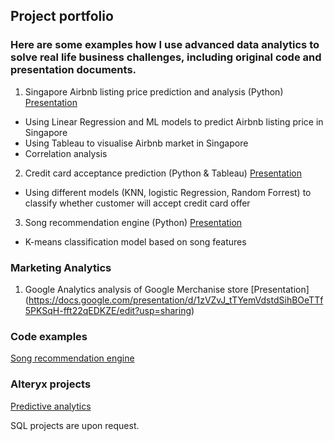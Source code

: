 ## Project portfolio

### Here are some examples how I use advanced data analytics to solve real life business challenges, including original code and presentation documents.

1. Singapore Airbnb listing price prediction and analysis (Python) [Presentation](https://docs.google.com/presentation/d/13tS5w-E7sYFDI2fYkxb6K-1CIRW30yaJ2GZIGm4ev5E/edit#slide=id.gaec0134871_0_224)
- Using Linear Regression and ML models to predict Airbnb listing price in Singapore 
- Using Tableau to visualise Airbnb market in Singapore
- Correlation analysis

2. Credit card acceptance prediction (Python & Tableau) 
[Presentation](https://docs.google.com/presentation/d/1THirtKhxeS1ZpheJsFknsSMIPiUilJTBGUl5iTFwHT8/edit?usp=sharing)
-  Using different models (KNN, logistic Regression, Random Forrest) to classify whether customer will accept credit card offer

3. Song recommendation engine (Python) [Presentation](https://docs.google.com/presentation/d/1zkcePs-4KMjCNU2PdhLJ9wkzgNFnwZs6eB7bdvgx0Fk/edit?usp=sharing)
- K-means classification model based on song features

### Marketing Analytics
1. Google Analytics analysis of Google Merchanise store [Presentation] (https://docs.google.com/presentation/d/1zVZvJ_tTYemVdstdSihBOeTTf5PKSqH-fft22qEDKZE/edit?usp=sharing)


### Code examples
[Song recommendation engine](https://github.com/alexstudio3/song_recommendation_engine/blob/master/spotify_song_prediction.ipynb)


### Alteryx projects 

[Predictive analytics](https://github.com/alexstudio3/predictive_analytics_for_business_udacity)


SQL projects are upon request.









